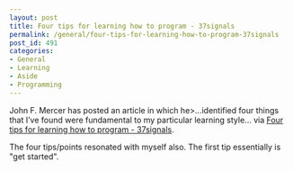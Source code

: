 ```yaml
---
layout: post
title: Four tips for learning how to program - 37signals
permalink: /general/four-tips-for-learning-how-to-program-37signals
post_id: 491
categories:
- General
- Learning
- Aside
- Programming
---
```


John F. Mercer has posted an article in which he>...identified four things that I’ve found were fundamental to my particular learning style... via [Four tips for learning how to program - 37signals](http://37signals.com/svn/posts/3014-four-tips-for-learning-how-to-program).

The four tips/points resonated with myself also. The first tip essentially is "get started".
